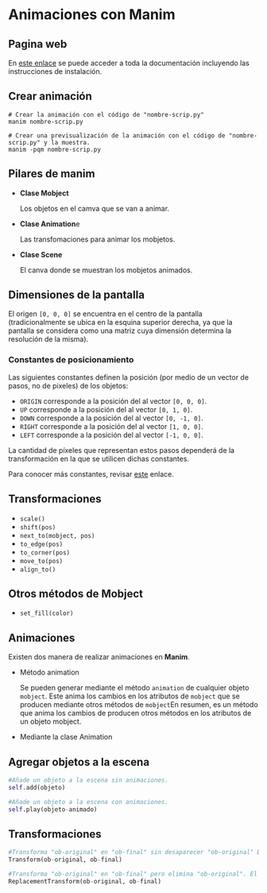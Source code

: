 # Animaciones con Manim

## Pagina web

En [este enlace](https://docs.manim.community/en/stable/) se puede acceder a toda la documentación incluyendo las instrucciones de instalación.

## Crear animación

```shell
# Crear la animación con el código de "nombre-scrip.py"
manim nombre-scrip.py

# Crear una previsualización de la animación con el código de "nombre-scrip.py" y la muestra.
manim -pqm nombre-scrip.py
```

## Pilares de manim

- **Clase Mobject**

    Los objetos en el camva que se van a animar.

- **Clase Animation**e

    Las transfomaciones para animar los mobjetos.

- **Clase Scene**

    El canva donde se muestran los mobjetos animados.

## Dimensiones de la pantalla

El origen `[0, 0, 0]` se encuentra en el centro de la pantalla (tradicionalmente se ubica en la esquina superior derecha, ya que la pantalla se considera como una matriz cuya dimensión determina la resolución de la misma).

### Constantes de posicionamiento

Las siguientes constantes definen la posición (por medio de un vector de pasos, no de pixeles) de los objetos:

- `ORIGIN` corresponde a la posición del al vector `[0, 0, 0]`.
- `UP` corresponde a la posición del al vector `[0, 1, 0]`.
- `DOWN` corresponde a la posición del al vector `[0, -1, 0]`.
- `RIGHT` corresponde a la posición del al vector `[1, 0, 0]`.
- `LEFT` corresponde a la posición del al vector `[-1, 0, 0]`.

La cantidad de píxeles que representan estos pasos dependerá de la transformación en la que se utilicen dichas constantes.

Para conocer más constantes, revisar [este](https://docs.manim.community/en/stable/reference/manim.constants.html#module-manim.constants) enlace.

## Transformaciones

- `scale()` 
- `shift(pos)`
- `next_to(mobject, pos)`
- `to_edge(pos)`
- `to_corner(pos)`
- `move_to(pos)`
- `align_to()`

## Otros métodos de Mobject

- `set_fill(color)`

## Animaciones

Existen dos manera de realizar animaciones en __Manim__.

- Método animation

    Se pueden generar mediante el método `animation` de cualquier objeto `mobject`. Este anima los cambios en los atributos de `mobject` que se producen mediante otros métodos de `mobject`En resumen, es un método que anima los cambios de producen otros métodos en los atributos de un objeto mobject.

- Mediante la clase Animation

## Agregar objetos a la escena

```python
#Añade un objeto a la escena sin animaciones.
self.add(objeto)

#Añade un objeto a la escena con animaciones.
self.play(objeto-animado)
```

## Transformaciones

```python
#Transforma "ob-original" en "ob-final" sin desaparecer "ob-original" De hecho ambos objetos están visibles pero superpuestos.
Transform(ob-original, ob-final)

#Transforma "ob-original" en "ob-final" pero elimina "ob-original". El objeto original se elimina de la memoria y la pantalla.
ReplacementTransform(ob-original, ob-final)
```